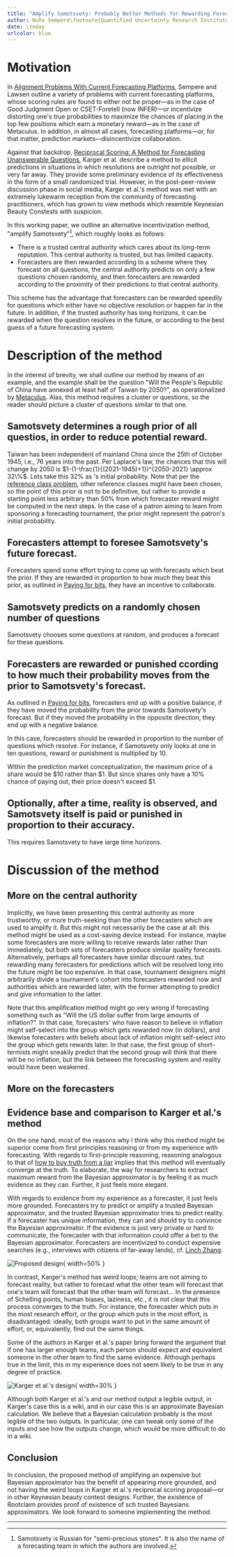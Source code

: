```yaml
---
title: "Amplify Samotsvety: Probably Better Methods for Rewarding Forecasters"
author: Nuño Sempere\footnote{Quantified Uncertainty Research Institute.}
date: \today
urlcolor: blue
---
```


# Motivation

In [Alignment Problems With Current Forecasting Platforms](https://arxiv.org/abs/2106.11248), Sempere and Lawsen outline a variety of problems with current forecasting platforms, whose scoring rules are found to either not be proper—as in the case of Good Judgment Open or CSET-Foretell (now INFER)—or incentivize distorting one's true probabilities to maximize the chances of placing in the top few positions which earn a monetary reward—as in the case of Metaculus. In addition, in almost all cases, forecasting platforms—or, for that matter, prediction markets—disincentivize collaboration.

Against that backdrop, [Reciprocal Scoring: A Method for Forecasting Unanswerable Questions](https://papers.ssrn.com/sol3/papers.cfm?abstract_id=3954498), Karger et al. describe a method to ellicit predictions in situations in which resolutions are outright not possible, or very far away. They provide some preliminary evidence of its effectiveness in the form of a small randomized trial. However, in the post-peer-review discussion phase in social media, Karger et al.'s method was met with an extremely lukewarm reception from the community of forecasting practitioners, which has grown to view methods which resemble Keynesian Beauty Constests with suspicion.

In this working paper, we outline an alternative incentivization method, "amplify Samotsvety"[^1], which roughly looks as follows:

- There is a trusted central authority which cares about its long-term reputation. This central authority is trusted, but has limited capacity. 
- Forecasters are then rewarded according to a scheme where they forecast on all questions, the central authority predicts on only a few questions chosen randomly, and then forecasters are rewarded according to the proximity of their predictions to that central authority. 

This scheme has the advantage that forecasters can be rewarded speedily for questions which either have no objective resolution or happen far in the future. In addition, if the trusted authority has long horizons, it can be rewarded when the question resolves in the future, or according to the best guess of a future forecasting system.

[^1]: Samotsvety is Russian for "semi-precious stones". It is also the name of a forecasting team in which the authors are involved. 

# Description of the method

In the interest of brevity, we shall outline our method by means of an example, and the example shall be the question "Will the People's Republic of China have annexed at least half of Taiwan by 2050?", as operationalized by [Metaculus](https://www.metaculus.com/questions/5320/chinese-annexation-of-most-of-taiwan-by-2050/). Alas, this method requires a cluster or questions, so the reader should picture a cluster of questions similar to that one.

## Samotsvety determines a rough prior of all questios, in order to reduce potential reward.

Taiwan has been independent of mainland China since the 25th of October 1945, i.e., 76 years into the past. Per Laplace's law, the chances that this will change by 2050 is $1-(1-\frac{1}{(2021-1945)+1})^{2050-2021} \approx 32\%$. Lets take this $32\%$ as 's initial probability. Note that per the [reference class problem](https://en.wikipedia.org/wiki/Reference_class_problem), other reference classes might have been chosen, so the point of this prior is not to be definitive, but rather to provide a starting point less arbitrary than 50\% from which forecaster reward might be computed in the next steps. In the case of a patron aiming to learn from sponsoring a forecasting tournament, the prior might represent the patron's initial probability.

## Forecasters attempt to foresee Samotsvety's future forecast.

Forecasters spend some effort trying to come up with forecasts which beat the prior. If they are rewarded in proportion to how much they beat this prior, as outlined in [Paying for bits](), they have an incentive to collaborate.

## Samotsvety predicts on a randomly chosen number of questions

Samotsvety chooses some questions at random, and produces a forecast for these questions. 

## Forecasters are rewarded or punished ccording to how much their probability moves from the prior to Samotsvety's forecast.

As outlined in [Paying for bits](), forecasters end up with a positive balance, if they have moved the probability from the prior towards Samotsvety's forecast. But if they moved the probability in the opposite direction, they end up with a negative balance.

In this case, forecasters should be rewarded in proportion to the number of questions which resolve. For instance, if Samotsvety only looks at one in ten questions, reward or punishment is multiplied by 10.

Within the prediction market conceptualization, the maximum price of a share would be $10 rather than $1. But since shares only have a 10% chance of paying out, their price doesn't exceed $1.

## Optionally, after a time, reality is observed, and Samotsvety itself is paid or punished in proportion to their accuracy.

This requires Samotsvety to have large time horizons.

# Discussion of the method

## More on the central authority

Implicitly, we have been presenting this central authority as more trustworthy, or more truth-seeking than the other forecasters which are used to amplify it. But this might not necessarily be the case at all: this method might be used as a cost-saving device instead. For instance, maybe some forecasters are more willing to receive rewards later rather than immediately, but both sets of forecasters produce similar quality forecasts. Alternatively, perhaps all forecasters have similar discount rates, but rewarding many forecasters for predictions which will be resolved long into the future might be too expensive. In that case, tournament designers might arbitrarily divide a tournament's cohort into forecasters rewarded now and authorities which are rewarded later, with the former attempting to predict and give information to the latter.

Note that this amplification method might go very wrong if forecasting something such as "Will the US dollar suffer from large amounts of inflation?". In that case, forecasters' who have reason to believe in inflation might self-select into the group which gets rewarded now (in dollars), and likewise forecasters with beliefs about lack of inflation might self-select into the group which gets rewards later. In that case, the first group of short-termists might sneakily predict that the second group will think that there will be no inflation, but the link between the forecasting system and reality would have been weakened.

## More on the forecasters

## Evidence base and comparison to Karger et al.'s method

On the one hand, most of the reasons why I think why this method might be superior come from first principles reasoning or from my experience with forecasting. With regards to first-principle reasoning, reasoning analogous to that of [how to buy truth from a liar](https://meteuphoric.com/2014/07/21/how-to-buy-a-truth-from-a-liar/) implies that this method will eventually converge at the truth. To elaborate, the way for researchers to extract maximum reward from the Bayesian approximator is by feeling it as much evidence as they can. Further, it just feels more elegant. 

With regards to evidence from my experience as a forecaster, it just feels more grounded. Forecasters try to predict or amplify a trusted Bayesian approximator, and the trusted Bayesian approximator tries to predict reality. If a forecaster has unique information, they can and should try to convince the Bayesian approximator. If the evidence is just very private or hard to communicate, the forecaster with that information could offer a bet to the Bayesian approximator. Forecasters are incentivized to conduct expensive searches (e.g., interviews with citizens of far-away lands), cf. [Linch Zhang](https://twitter.com/LinchZhang/status/1455759586158268417).

![Proposed design](diagrams/amplification-diagram-1.png){ width=50% }

In contrast, Karger's method has weird loops; teams are not aiming to forecast reality, but rather to forecast what the other team will forecast that one's team will forecast that the other team will forecast... In the presence of Schelling points, human biases, laziness, etc., it is not clear that this process converges to the truth. For instance, the forecaster which puts in the most research effort, or the group which puts in the most effort, is disadvantaged: ideally, both groups want to put in the same amount of effort, or, equivalently, find out the same things. 

Some of the authors in Karger et al.'s paper bring forward the argument that if one has larger enough teams, each person should expect and equivalent someone in the other team to find the same evidence. Although perhaps true in the limit, this in my experience does not seem likely to be true in any degree of practice.

![Karger et al.'s design](diagrams/amplification-diagram-2.png){ width=30% }

Although both Karger et al.'s and our method output a legible output, in Karger's case this is a wiki, and in our case this is an approximate Bayesian calculation. We believe that a Bayesian calculation probably is the most legible of the two outputs. In particular, one can tweak only some of the inputs and see how the outputs change, which would be more difficult to do in a wiki.

## Conclusion

In conclusion, the proposed method of amplifying an expensive but Bayesian approximator has the benefit of appearing more grounded, and not having the weird loops in Karger et al.'s reciprocal scoring proposal—or in other Keynesian beauty contest designs. Further, the existence of Rootclaim provides proof of existence of sch trusted Bayesians approximators. We look forward to someone implementing the method.

***


